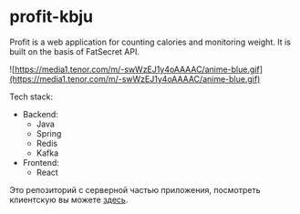 # profit-kbju
Profit is a web application for counting calories and monitoring weight. It is built on the basis of FatSecret API.

![https://media1.tenor.com/m/-swWzEJ1y4oAAAAC/anime-blue.gif](https://media1.tenor.com/m/-swWzEJ1y4oAAAAC/anime-blue.gif)

Tech stack:
- Backend:
  - Java 
  - Spring 
  - Redis 
  - Kafka
- Frontend:
  - React

Это репозиторий с серверной частью приложения, посмотреть клиентскую вы можете <a href="https://github.com/nokisev/profit-frontend.git">здесь</a>.